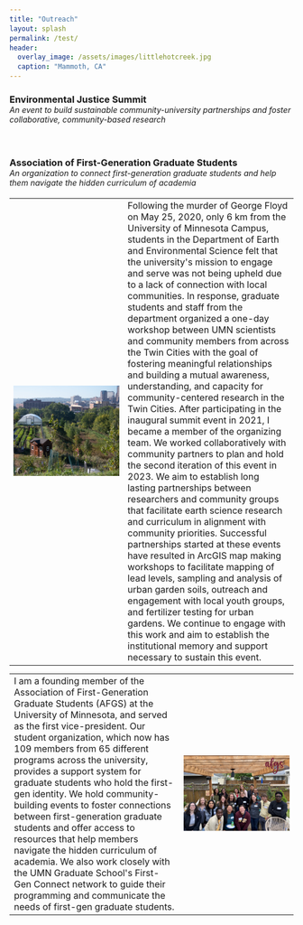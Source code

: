 ```yaml
---
title: "Outreach"
layout: splash
permalink: /test/
header:
  overlay_image: /assets/images/littlehotcreek.jpg
  caption: "Mammoth, CA"
---
```


<h3 style="padding-bottom: 0; margin-bottom: 0;">Environmental Justice Summit</h3>
<h4 style="font-weight:normal; padding-top:0; margin-top: 0;"><i>An event to build sustainable community-university partnerships and foster collaborative, community-based research</i></h4>

<table style="width:100%;" id="table1">
<tbody>
  <tr>
    <td class="tg-0lax" style="text-align: left; width: 40%;" ><img src="/assets/images/Rivoli_small.png" alt=""></td>
        <td class="tg-0lax" style="font-size: medium;text-align: left;" >Following the murder of George Floyd on May 25, 2020, only 6 km from the University of Minnesota Campus, students in the Department of Earth and Environmental Science felt that the university's mission to engage and serve was not being upheld due to a lack of connection with local communities. In response, graduate students and staff from the department organized a one-day workshop between UMN scientists and community members from across the Twin Cities with the goal of fostering meaningful relationships and building a mutual awareness, understanding, and capacity for community-centered research in the Twin Cities. After participating in the inaugural summit event in 2021, I became a member of the organizing team. We worked collaboratively with community partners to plan and hold the second iteration of this event in 2023. We aim to establish long lasting partnerships between researchers and community groups that facilitate earth science research and curriculum in alignment with community priorities. Successful partnerships started at these events have resulted in ArcGIS map making workshops to facilitate mapping of lead levels, sampling and analysis of urban garden soils, outreach and engagement with local youth groups, and fertilizer testing for urban gardens. We continue to engage with this work and aim to establish the institutional memory and support necessary to sustain this event.</td>
  </tr>
  
<br>

<h3 style="padding-bottom: 0; margin-bottom: 0;">Association of First-Generation Graduate Students</h3>
<h4 style="font-weight:normal; padding-top:0;margin-top: 0;"><i>An organization to connect first-generation graduate students and help them navigate the hidden curriculum of academia</i></h4>

<table style="width: 100%" id="table2">
<tbody>
  <tr>
    <td class="tg-0lax" style="font-size: medium;text-align: left;">I am a founding member of the Association of First-Generation Graduate Students (AFGS) at the University of Minnesota, and served as the first vice-president. Our student organization, which now has 109 members from 65 different programs across the university, provides a support system for graduate students who hold the first-gen identity. We hold community-building events to foster connections between first-generation graduate students and offer access to resources that help members navigate the hidden curriculum of academia. We also work closely with the UMN Graduate School's First-Gen Connect network to guide their programming and communicate the needs of first-gen graduate students.</td>
    <td class="tg-0lax" style="text-align: left; width: 40%;" ><img src="/assets/images/AFGS_Potluck.png" alt="" ></td>
  </tr>
